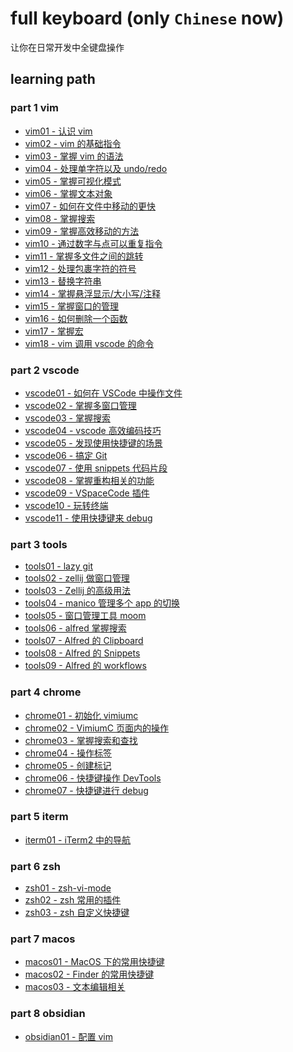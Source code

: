 # full keyboard (only `Chinese` now) 
 让你在日常开发中全键盘操作 
## learning path 

 ### part 1 vim 
- [vim01 - 认识 vim](docs/01_vim01.md)
- [vim02 - vim 的基础指令](docs/01_vim02.md)
- [vim03 - 掌握 vim 的语法](docs/01_vim03.md)
- [vim04 - 处理单字符以及 undo/redo](docs/01_vim04.md)
- [vim05 - 掌握可视化模式](docs/01_vim05.md)
- [vim06 - 掌握文本对象](docs/01_vim06.md)
- [vim07 - 如何在文件中移动的更快](docs/01_vim07.md)
- [vim08 - 掌握搜索](docs/01_vim08.md)
- [vim09 - 掌握高效移动的方法](docs/01_vim09.md)
- [vim10 - 通过数字与点可以重复指令](docs/01_vim10.md)
- [vim11 - 掌握多文件之间的跳转](docs/01_vim11.md)
- [vim12 - 处理包裹字符的符号](docs/01_vim12.md)
- [vim13 - 替换字符串](docs/01_vim13.md)
- [vim14 - 掌握悬浮显示/大小写/注释](docs/01_vim14.md)
- [vim15 - 掌握窗口的管理](docs/01_vim15.md)
- [vim16 - 如何删除一个函数](docs/01_vim16.md)
- [vim17 - 掌握宏](docs/01_vim17.md)
- [vim18 - vim 调用 vscode 的命令](docs/01_vim18.md)

 ### part 2 vscode 
- [vscode01 - 如何在 VSCode 中操作文件](docs/02_vscode01.md)
- [vscode02 - 掌握多窗口管理](docs/02_vscode02.md)
- [vscode03 - 掌握搜索](docs/02_vscode03.md)
- [vscode04 - vscode 高效编码技巧](docs/02_vscode04.md)
- [vscode05 - 发现使用快捷键的场景](docs/02_vscode05.md)
- [vscode06 - 搞定 Git](docs/02_vscode06.md)
- [vscode07 - 使用 snippets 代码片段](docs/02_vscode07.md)
- [vscode08 - 掌握重构相关的功能](docs/02_vscode08.md)
- [vscode09 - VSpaceCode 插件](docs/02_vscode09.md)
- [vscode10 - 玩转终端](docs/02_vscode10.md)
- [vscode11 - 使用快捷键来 debug](docs/02_vscode11.md)

 ### part 3 tools 
- [tools01 - lazy git](docs/03_tools01.md)
- [tools02 - zellij 做窗口管理](docs/03_tools02.md)
- [tools03 - Zellij 的高级用法](docs/03_tools03.md)
- [tools04 - manico 管理多个 app 的切换](docs/03_tools04.md)
- [tools05 - 窗口管理工具 moom](docs/03_tools05.md)
- [tools06 - alfred 掌握搜索](docs/03_tools06.md)
- [tools07 - Alfred 的 Clipboard](docs/03_tools07.md)
- [tools08 - Alfred 的 Snippets](docs/03_tools08.md)
- [tools09 - Alfred 的 workflows](docs/03_tools09.md)

 ### part 4 chrome 
- [chrome01 - 初始化 vimiumc](docs/04_chrome01.md)
- [chrome02 - VimiumC 页面内的操作](docs/04_chrome02.md)
- [chrome03 - 掌握搜索和查找](docs/04_chrome03.md)
- [chrome04 - 操作标签](docs/04_chrome04.md)
- [chrome05 - 创建标记](docs/04_chrome05.md)
- [chrome06 - 快捷键操作 DevTools](docs/04_chrome06.md)
- [chrome07 - 快捷键进行 debug](docs/04_chrome07.md)

 ### part 5 iterm 
- [iterm01 - iTerm2 中的导航](docs/05_iterm01.md)

 ### part 6 zsh 
- [zsh01 - zsh-vi-mode](docs/06_zsh01.md)
- [zsh02 - zsh 常用的插件](docs/06_zsh02.md)
- [zsh03 - zsh 自定义快捷键](docs/06_zsh03.md)

 ### part 7 macos 
- [macos01 - MacOS 下的常用快捷键](docs/07_macos01.md)
- [macos02 - Finder 的常用快捷键](docs/07_macos02.md)
- [macos03 - 文本编辑相关](docs/07_macos03.md)

 ### part 8 obsidian 
- [obsidian01 - 配置 vim](docs/08_obsidian01.md)

